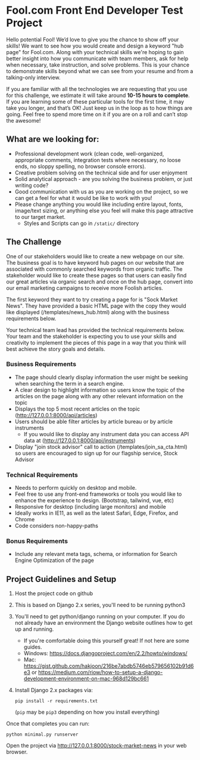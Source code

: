 # Fool.com Front End Developer Test Project

Hello potential Fool!  We’d love to give you the chance to show off your skills!  We want to see how you would create and design a keyword "hub page" for Fool.com.
Along with your technical skills we're hoping to gain better insight into how you communicate with team members, ask for help when necessary, take instruction, and solve problems.
This is your chance to demonstrate skills beyond what we can see from your resume and from a talking-only interview.

If you are familiar with all the technologies we are requesting that you use for this challenge, we estimate it will take around **10-15 hours to complete**.
If you are learning some of these particular tools for the first time, it may take you longer, and that’s OK!
Just keep us in the loop as to how things are going.  Feel free to spend more time on it if you are on a roll and can’t stop the awesome!



## What are we looking for:
* Professional development work (clean code, well-organized, appropriate comments, integration tests where necessary, no loose ends, no sloppy spelling, no browser console errors).
* Creative problem solving on the technical side and for user enjoyment
* Solid analytical approach - are you solving the business problem, or just writing code?
* Good communication with us as you are working on the project, so we can get a feel for what it would be like to work with you!
* Please change anything you would like including entire layout, fonts, image/text sizing, or anything else you feel will make this page attractive to our target market.
  - Styles and Scripts can go in `/static/` directory



## The Challenge
One of our stakeholders would like to create a new webpage on our site. The business goal is to have keyword hub pages on our website that are associated with commonly searched keywords from organic traffic.
The stakeholder would like to create these pages so that users can easily find our great articles via organic search and once on the hub page, convert into our email marketing campaigns to receive more Foolish articles.

The first keyword they want to try creating a page for is "Sock Market News".
They have provided a basic HTML page with the copy they would like displayed (/templates/news_hub.html) along with the business requirements below.

Your technical team lead has provided the technical requirements below.
Your team and the stakeholder is expecting you to use your skills and creativity to implement the pieces of this page in a way that you think will best achieve the story goals and details.



### Business Requirements
* The page should clearly display information the user might be seeking when searching the term in a search engine.
* A clear design to highlight information so users know the topic of the articles on the page along with any other relevant information on the topic
* Displays the top 5 most recent articles on the topic (http://127.0.0.1:8000/api/articles)
* Users should be able filter articles by article bureau or by article instruments
  - If you would like to display any instrument data you can access API data at (http://127.0.0.1:8000/api/instruments)
* Display "join stock advisor" call to action (/templates/join_sa_cta.html) so users are encouraged to sign up for our flagship service, Stock Advisor



### Technical Requirements
* Needs to perform quickly on desktop and mobile.
* Feel free to use any front-end frameworks or tools you would like to enhance the experience to design. (Bootstrap, tailwind, vue, etc)
* Responsive for desktop (including large monitors) and mobile
* Ideally works in IE11, as well as the latest Safari, Edge, Firefox, and Chrome
* Code considers non-happy-paths


### Bonus Requirements
* Include any relevant meta tags, schema, or information for Search Engine Optimization of the page


## Project Guidelines and Setup
1. Host the project code on github
1. This is based on Django 2.x series, you'll need to be running python3
1. You'll need to get python/django running on your computer. If you do not already have an environment the Django website outlines how to get up and running.
    * If you're comfortable doing this yourself great! If not here are some guides.
    * Windows: https://docs.djangoproject.com/en/2.2/howto/windows/
    * Mac: https://gist.github.com/hakjoon/216be7abdb5746eb579656102b91d6e3 or https://medium.com/riow/how-to-setup-a-django-development-environment-on-mac-968d129bc661
1. Install Django 2.x packages via:

   ```pip install -r requirements.txt```

    (`pip` may be `pip3` depending on how you install everything)

Once that completes you can run:

```
python minimal.py runserver
```

Open the project via http://127.0.0.1:8000/stock-market-news in your web browser.





